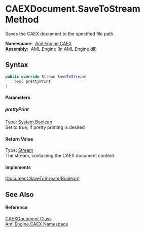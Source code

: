 CAEXDocument.SaveToStream Method
================================
Saves the CAEX document to the specified file path.

  **Namespace:**  [Aml.Engine.CAEX][1]  
  **Assembly:**  AML.Engine (in AML.Engine.dll)

Syntax
------

```csharp
public override Stream SaveToStream(
	bool prettyPrint
)
```

#### Parameters

##### *prettyPrint*
Type: [System.Boolean][2]  
Set to true, if pretty printing is desired

#### Return Value
Type: [Stream][3]  
The stream, containing the CAEX document content.
#### Implements
[IDocument.SaveToStream(Boolean)][4]  


See Also
--------

#### Reference
[CAEXDocument Class][5]  
[Aml.Engine.CAEX Namespace][1]  

[1]: ../README.md
[2]: https://docs.microsoft.com/dotnet/api/system.boolean
[3]: https://docs.microsoft.com/dotnet/api/system.io.stream
[4]: ../../Aml.Engine.XML/IDocument/SaveToStream.md
[5]: README.md
[6]: https://www.automationml.org
[7]: ../../icons/logoShade.png